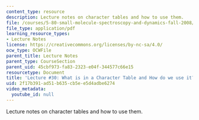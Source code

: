 ```yaml
---
content_type: resource
description: Lecture notes on character tables and how to use them.
file: /courses/5-80-small-molecule-spectroscopy-and-dynamics-fall-2008/2f17b391ad51b635cb5ee5d4adbe6274_30_580ln_fa08.pdf
file_type: application/pdf
learning_resource_types:
- Lecture Notes
license: https://creativecommons.org/licenses/by-nc-sa/4.0/
ocw_type: OCWFile
parent_title: Lecture Notes
parent_type: CourseSection
parent_uid: 45cbf973-fa83-2323-e04f-344577c66e15
resourcetype: Document
title: 'Lecture #30: What is in a Character Table and How do we use it?'
uid: 2f17b391-ad51-b635-cb5e-e5d4adbe6274
video_metadata:
  youtube_id: null
---
```

Lecture notes on character tables and how to use them.